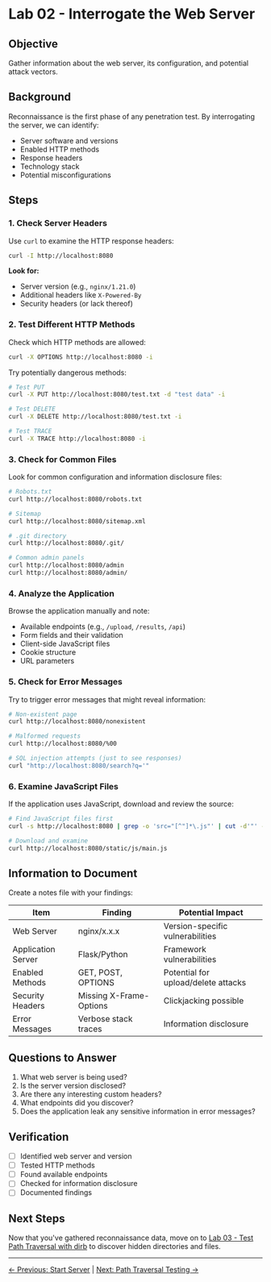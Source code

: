 # Lab 02 - Interrogate the Web Server

## Objective

Gather information about the web server, its configuration, and potential attack vectors.

## Background

Reconnaissance is the first phase of any penetration test. By interrogating the server, we can identify:
- Server software and versions
- Enabled HTTP methods
- Response headers
- Technology stack
- Potential misconfigurations

## Steps

### 1. Check Server Headers

Use `curl` to examine the HTTP response headers:

```bash
curl -I http://localhost:8080
```

**Look for:**
- Server version (e.g., `nginx/1.21.0`)
- Additional headers like `X-Powered-By`
- Security headers (or lack thereof)

### 2. Test Different HTTP Methods

Check which HTTP methods are allowed:

```bash
curl -X OPTIONS http://localhost:8080 -i
```

Try potentially dangerous methods:

```bash
# Test PUT
curl -X PUT http://localhost:8080/test.txt -d "test data" -i

# Test DELETE
curl -X DELETE http://localhost:8080/test.txt -i

# Test TRACE
curl -X TRACE http://localhost:8080 -i
```

### 3. Check for Common Files

Look for common configuration and information disclosure files:

```bash
# Robots.txt
curl http://localhost:8080/robots.txt

# Sitemap
curl http://localhost:8080/sitemap.xml

# .git directory
curl http://localhost:8080/.git/

# Common admin panels
curl http://localhost:8080/admin
curl http://localhost:8080/admin/
```

### 4. Analyze the Application

Browse the application manually and note:
- Available endpoints (e.g., `/upload`, `/results`, `/api`)
- Form fields and their validation
- Client-side JavaScript files
- Cookie structure
- URL parameters

### 5. Check for Error Messages

Try to trigger error messages that might reveal information:

```bash
# Non-existent page
curl http://localhost:8080/nonexistent

# Malformed requests
curl http://localhost:8080/%00

# SQL injection attempts (just to see responses)
curl "http://localhost:8080/search?q='"
```

### 6. Examine JavaScript Files

If the application uses JavaScript, download and review the source:

```bash
# Find JavaScript files first
curl -s http://localhost:8080 | grep -o 'src="[^"]*\.js"' | cut -d'"' -f2

# Download and examine
curl http://localhost:8080/static/js/main.js
```

## Information to Document

Create a notes file with your findings:

| Item | Finding | Potential Impact |
|------|---------|------------------|
| Web Server | nginx/x.x.x | Version-specific vulnerabilities |
| Application Server | Flask/Python | Framework vulnerabilities |
| Enabled Methods | GET, POST, OPTIONS | Potential for upload/delete attacks |
| Security Headers | Missing X-Frame-Options | Clickjacking possible |
| Error Messages | Verbose stack traces | Information disclosure |

## Questions to Answer

1. What web server is being used?
2. Is the server version disclosed?
3. Are there any interesting custom headers?
4. What endpoints did you discover?
5. Does the application leak any sensitive information in error messages?

## Verification

- [ ] Identified web server and version
- [ ] Tested HTTP methods
- [ ] Found available endpoints
- [ ] Checked for information disclosure
- [ ] Documented findings

## Next Steps

Now that you've gathered reconnaissance data, move on to [Lab 03 - Test Path Traversal with dirb](lab-03-path-traversal.md) to discover hidden directories and files.

---

[← Previous: Start Server](lab-01-start-server.md) | [Next: Path Traversal Testing →](lab-03-path-traversal.md)
